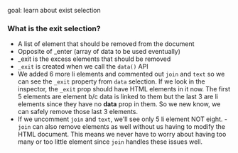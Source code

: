 goal: learn about exist selection

### What is the exit selection?
- A list of element that should be removed from the document
- Opposite of _enter (array of data to be used eventually)
- _exit is the excess elements that should be removed
- `_exit` is created when we call the `data()` API
- We added 6 more li elements and commented out `join` and `text` so we can see the `_exit` property from `data` selection. If we look in the inspector, the `_exit` prop should have HTML elements in it now. The first 5 elements are element b/c data is linked to them but the last 3 are li elements since they have no __data__ prop in them. So we new know, we can safely remove those last 3 elements. 
- If we uncomment `join` and `text`, we'll see only 5 li element NOT eight. 
-`join` can also remove elements as well without us having to modify the HTML document. This means we never have to worry about having too many or too little element since `join` handles these issues well. 